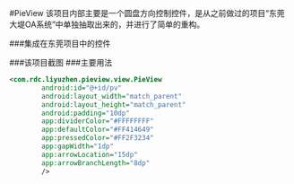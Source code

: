 #PieView
该项目内部主要是一个圆盘方向控制控件，是从之前做过的项目“东莞大堤OA系统”中单独抽取出来的，并进行了简单的重构。

###集成在东莞项目中的控件

###该项目截图
###主要用法
```xml
<com.rdc.liyuzhen.pieview.view.PieView
        android:id="@+id/pv"
        android:layout_width="match_parent"
        android:layout_height="match_parent"
        android:padding="10dp"
        app:dividerColor="#FFFFFFFF"
        app:defaultColor="#FF414649"
        app:pressedColor="#FF2F3234"
        app:gapWidth="1dp"
        app:arrowLocation="15dp"
        app:arrowBranchLength="8dp"
        />
```
